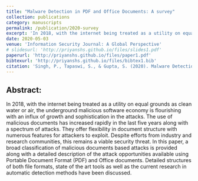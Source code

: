 ```yaml
---
title: "Malware Detection in PDF and Office Documents: A survey"
collection: publications
category: manuscripts
permalink: /publication/2020-survey
excerpt: 'In 2018, with the internet being treated as a utility on equal grounds as clean water or air, the underground malicious software economy is flourishing with an influx of growth and sophistication ...'
date: 2020-05-03
venue: 'Information Security Journal: A Global Perspective'
# slidesurl: 'http://priyanshs.github.io/files/slides1.pdf'
paperurl: 'http://priyanshs.github.io/files/paper1.pdf'
bibtexurl: 'http://priyanshs.github.io/files/bibtex1.bib'
citation: 'Singh, P., Tapaswi, S., & Gupta, S. (2020). Malware Detection in PDF and Office Documents: A survey. Information Security Journal: A Global Perspective, 29(3), 134–153.'
---
```


## Abstract: 
In 2018, with the internet being treated as a utility on equal grounds as clean water or air, the underground malicious software economy is flourishing with an influx of growth and sophistication in the attacks. The use of malicious documents has increased rapidly in the last five years along with a spectrum of attacks. They offer flexibility in document structure with numerous features for attackers to exploit. Despite efforts from industry and research communities, this remains a viable security threat. In this paper, a broad classification of malicious documents based attacks is provided along with a detailed description of the attack opportunities available using Portable Document Format (PDF) and Office documents. Detailed structures of both file formats, state of the art tools as well as the current research in automatic detection methods have been discussed.